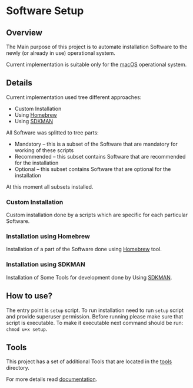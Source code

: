# Software Setup

## Overview
The Main purpose of this project is to automate installation Software to the newly (or already in use) 
operational system.

Current implementation is suitable only for the [macOS](https://en.wikipedia.org/wiki/MacOS) operational system.

## Details
Current implementation used tree different approaches:
* Custom Installation
* Using [Homebrew](https://brew.sh/)
* Using [SDKMAN](https://sdkman.io/)

All Software was splitted to tree parts:
* Mandatory – this is a subset of the Software that are mandatory for working of these scripts
* Recommended – this subset contains Software that are recommended for the installation
* Optional – this subset contains Software that are optional for the installation

At this moment all subsets installed.

### Custom Installation
Custom installation done by a scripts which are specific for each particular Software.

### Installation using Homebrew
Installation of a part of the Software done using [Homebrew](https://brew.sh/) tool. 

### Installation using SDKMAN
Installation of Some Tools for development done by Using [SDKMAN](https://sdkman.io/).

## How to use?
The entry point is `setup` script. To run installation need to run `setup` script and provide 
superuser permission. Before running please make sure that script is executable.
To make it executable next command should be run: `chmod u+x setup`.

## Tools
This project has a set of additional Tools that are located in the [tools](tools) directory.

For more details read [documentation](tools/README.md).